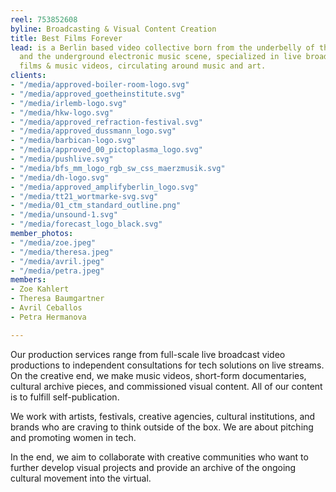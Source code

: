```yaml
---
reel: 753852608
byline: Broadcasting & Visual Content Creation
title: Best Films Forever
lead: is a Berlin based video collective born from the underbelly of the internet
  and the underground electronic music scene, specialized in live broadcast documentary
  films & music videos, circulating around music and art.
clients:
- "/media/approved-boiler-room-logo.svg"
- "/media/approved_goetheinstitute.svg"
- "/media/irlemb-logo.svg"
- "/media/hkw-logo.svg"
- "/media/approved_refraction-festival.svg"
- "/media/approved_dussmann_logo.svg"
- "/media/barbican-logo.svg"
- "/media/approved_00_pictoplasma_logo.svg"
- "/media/pushlive.svg"
- "/media/bfs_mm_logo_rgb_sw_css_maerzmusik.svg"
- "/media/dh-logo.svg"
- "/media/approved_amplifyberlin_logo.svg"
- "/media/tt21_wortmarke-svg.svg"
- "/media/01_ctm_standard_outline.png"
- "/media/unsound-1.svg"
- "/media/forecast_logo_black.svg"
member_photos:
- "/media/zoe.jpeg"
- "/media/theresa.jpeg"
- "/media/avril.jpeg"
- "/media/petra.jpeg"
members:
- Zoe Kahlert
- Theresa Baumgartner
- Avril Ceballos
- Petra Hermanova

---
```

​Our production services range from full-scale live broadcast video productions to independent consultations for tech solutions on live streams. On the creative end, we make music videos, short-form documentaries, cultural archive pieces, and commissioned visual content. All of our content is to fulfill self-publication.

We work with artists, festivals, creative agencies, cultural institutions, and brands who are craving to think outside of the box. We are about pitching and promoting women in tech.

In the end, we aim to collaborate with creative communities who want to further develop visual projects and provide an archive of the ongoing cultural movement into the virtual.